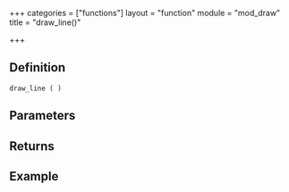 +++
categories = ["functions"]
layout = "function"
module = "mod_draw"
title = "draw_line()"

+++

## Definition

    draw_line ( )

## Parameters

## Returns

## Example

